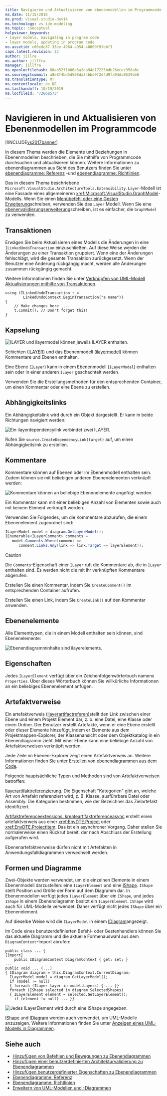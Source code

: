 ```yaml
---
title: Navigieren und Aktualisieren von ebenenmodellen im Programmcode | Microsoft-Dokumentation
ms.date: 11/15/2016
ms.prod: visual-studio-dev14
ms.technology: vs-ide-modeling
ms.topic: conceptual
helpviewer_keywords:
- layer models, navigating in program code
- layer models, updating in program code
ms.assetid: c60edc87-33ee-4964-a954-40069f9febf3
caps.latest.revision: 22
author: jillre
ms.author: jillfra
manager: jillfra
ms.openlocfilehash: 88ab52f1b06e6a2da94d17225bdb26ecec358a6c
ms.sourcegitcommit: a8e8f4bd5d508da34bbe9f2d4d9fa94da0539de0
ms.translationtype: MT
ms.contentlocale: de-DE
ms.lasthandoff: 10/19/2019
ms.locfileid: "72668573"
---
```

# <a name="navigate-and-update-layer-models-in-program-code"></a>Navigieren in und Aktualisieren von Ebenenmodellen im Programmcode
[!INCLUDE[vs2017banner](../includes/vs2017banner.md)]

In diesem Thema werden die Elemente und Beziehungen in Ebenenmodellen beschrieben, die Sie mithilfe von Programmcode durchsuchen und aktualisieren können. Weitere Informationen zu ebenendiagrammen aus Sicht des Benutzers finden Sie unter [ebenendiagramme: Referenz](../modeling/layer-diagrams-reference.md) -und [ebenendiagramme: Richtlinien](../modeling/layer-diagrams-guidelines.md).

 Das in diesem Thema beschriebene `Microsoft.VisualStudio.ArchitectureTools.Extensibility.Layer`-Modell ist eine Fassade eines allgemeineren <xref:Microsoft.VisualStudio.GraphModel>-Modells. Wenn Sie einen [Menübefehl oder eine Gesten Erweiterung](../modeling/add-commands-and-gestures-to-layer-diagrams.md)schreiben, verwenden Sie das `Layer` Modell. Wenn Sie eine [ebenenvalidierungserweiterung](../modeling/add-custom-architecture-validation-to-layer-diagrams.md)schreiben, ist es einfacher, die `GraphModel` zu verwenden.

## <a name="transactions"></a>Transaktionen
 Erwägen Sie beim Aktualisieren eines Modells die Änderungen in eine `ILinkedUndoTransaction` einzuschließen. Auf diese Weise werden die Änderungen zu einer Transaktion gruppiert. Wenn eine der Änderungen fehlschlägt, wird die gesamte Transaktion zurückgesetzt. Wenn der Benutzer eine Änderung rückgängig macht, werden alle Änderungen zusammen rückgängig gemacht.

 Weitere Informationen finden Sie unter [Verknüpfen von UML-Modell Aktualisierungen mithilfe von Transaktionen](../modeling/link-uml-model-updates-by-using-transactions.md).

```
using (ILinkedUndoTransaction t =
        LinkedUndoContext.BeginTransaction("a name"))
{
    // Make changes here ....
    t.Commit(); // Don't forget this!
}
```

## <a name="containment"></a>Kapselung
 ![ILAYER und ilayermodel können jeweils ILAYER enthalten.](../modeling/media/layerapi-containment.png "LayerApi_Containment")

 Schichten ([ILAYER](/previous-versions/ff644251(v=vs.140))) und das Ebenenmodell ([ilayermodel](/previous-versions/ff643069(v=vs.140))) können Kommentare und Ebenen enthalten.

 Eine Ebene (`ILayer`) kann in einem Ebenenmodell (`ILayerModel`) enthalten sein oder in einer anderen `ILayer` geschachtelt werden.

 Verwenden Sie die Erstellungsmethoden für den entsprechenden Container, um einen Kommentar oder eine Ebene zu erstellen.

## <a name="dependency-links"></a>Abhängigkeitslinks
 Ein Abhängigkeitslink wird durch ein Objekt dargestellt. Er kann in beide Richtungen navigiert werden:

 ![Ein ilayerdependencylink verbindet zwei ILAYER.](../modeling/media/layerapi-dependency.png "LayerApi_Dependency")

 Rufen Sie `source.CreateDependencyLink(target)` auf, um einen Abhängigkeitslink zu erstellen.

## <a name="comments"></a>Kommentare
 Kommentare können auf Ebenen oder im Ebenenmodell enthalten sein. Zudem können sie mit beliebigen anderen Ebenenelementen verknüpft werden:

 ![Kommentare können an beliebige Ebenenelemente angefügt werden.](../modeling/media/layerapi-comments.png "LayerApi_Comments")

 Ein Kommentar kann mit einer beliebigen Anzahl von Elementen sowie auch mit keinem Element verknüpft werden.

 Verwenden Sie Folgendes, um die Kommentare abzurufen, die einem Ebenenelement zugeordnet sind:

```csharp
ILayerModel model = diagram.GetLayerModel();
IEnumerable<ILayerComment> comments =
   model.Comments.Where(comment =>
      comment.Links.Any(link => link.Target == layerElement));

```

> [!CAUTION]
> Die `Comments`-Eigenschaft einer `ILayer` ruft die Kommentare ab, die in `ILayer` enthalten sind. Es werden nicht die mit ihr verknüpften Kommentare abgerufen.

 Erstellen Sie einen Kommentar, indem Sie `CreateComment()` im entsprechenden Container aufrufen.

 Erstellen Sie einen Link, indem Sie `CreateLink()` auf den Kommentar anwenden.

## <a name="layer-elements"></a>Ebenenelemente
 Alle Elementtypen, die in einem Modell enthalten sein können, sind Ebenenelemente:

 ![Ebenendiagramminhalte sind ilayerelements.](../modeling/media/layerapi-layerelements.png "LayerApi_LayerElements")

## <a name="properties"></a>Eigenschaften
 Jedes `ILayerElement` verfügt über ein Zeichenfolgenwörterbuch namens `Properties`. Über dieses Wörterbuch können Sie willkürliche Informationen an ein beliebiges Ebenenelement anfügen.

## <a name="artifact-references"></a>Artefaktverweise
 Ein artefaktverweis ([ilayerartifactreferen)](/previous-versions/ff644536(v=vs.140))stellt den Link zwischen einer Ebene und einem Projekt Element dar, z. b. eine Datei, eine Klasse oder einen Ordner. Der Benutzer erstellt Artefakte, wenn er eine Ebene erstellt oder dieser Elemente hinzufügt, indem er Elemente aus dem Projektmappen-Explorer, der Klassenansicht oder dem Objektkatalog in ein Ebenendiagramm zieht. Mit einer Ebene kann eine beliebige Anzahl von Artefaktverweisen verknüpft werden.

 Jede Zeile im Ebenen-Explorer zeigt einen Artefaktverweis an. Weitere Informationen finden Sie unter [Erstellen von ebenendiagrammen aus dem Code](../modeling/create-layer-diagrams-from-your-code.md).

 Folgende hauptsächliche Typen und Methoden sind von Artefaktverweisen betroffen:

 [Ilayerartifaktreferenzierung](/previous-versions/ff644536(v=vs.140)). Die Eigenschaft "Kategorien" gibt an, welche Art von Artefakt referenziert wird, z. B. Klasse, ausführbare Datei oder Assembly. Die Kategorien bestimmen, wie der Bezeichner das Zielartefakt identifiziert.

 [Artifaktreferenceextensions. kreateartifaktreferenceasync](/previous-versions/ff695840(v=vs.140)) erstellt einen artefaktverweis aus einer <xref:EnvDTE.Project> oder <xref:EnvDTE.ProjectItem>. Das ist ein asynchroner Vorgang. Daher stellen Sie normalerweise einen Rückruf bereit, der nach Abschluss der Erstellung aufgerufen wird.

 Ebenenartefaktverweise dürfen nicht mit Artefakten in Anwendungsfalldiagrammen verwechselt werden.

## <a name="shapes-and-diagrams"></a>Formen und Diagramme
 Zwei-Objekte werden verwendet, um die einzelnen Elemente in einem Ebenenmodell darzustellen: eine `ILayerElement` und eine [IShape](/previous-versions/ee806673(v=vs.140)). `IShape` stellt Position und Größe der Form auf dem Diagramm dar. In Ebenenmodellen verfügt jedes `ILayerElement` über ein `IShape`, und jedes `IShape` in einem Ebenendiagramm besitzt ein `ILayerElement`. `IShape` wird auch für UML-Modelle verwendet. Daher verfügt nicht jedes `IShape` über ein Ebenenelement.

 Auf dieselbe Weise wird die `ILayerModel` in einem [IDiagram](/previous-versions/ee789658(v=vs.140))angezeigt.

 Im Code eines benutzerdefinierten Befehl- oder Gestenhandlers können Sie das aktuelle Diagramm und die aktuelle Formenauswahl aus dem `DiagramContext`-Import abrufen:

```
public class ... {
[Import]
    public IDiagramContext DiagramContext { get; set; }
...
public void ... (...)
{ IDiagram diagram = this.DiagramContext.CurrentDiagram;
  ILayerModel model = diagram.GetLayerModel();
  if (model != null)
  { foreach (ILayer layer in model.Layers) { ... }}
  foreach (IShape selected in diagram.SelectedShapes)
  { ILayerElement element = selected.GetLayerElement();
    if (element != null) ... }}
```

 ![Jedes ILayerElement wird durch eine IShape angegeben.](../modeling/media/layerapi-shapes.png)

 [IShape](/previous-versions/ee806673(v=vs.140)) und [IDiagram](/previous-versions/ee789658(v=vs.140)) werden auch verwendet, um UML-Modelle anzuzeigen. Weitere Informationen finden Sie unter [Anzeigen eines UML-Modells in Diagrammen](../modeling/display-a-uml-model-on-diagrams.md).

## <a name="see-also"></a>Siehe auch

- [Hinzufügen von Befehlen und Bewegungen zu Ebenendiagrammen](../modeling/add-commands-and-gestures-to-layer-diagrams.md)
- [Hinzufügen einer benutzerdefinierten Architekturvalidierung zu Ebenendiagrammen](../modeling/add-custom-architecture-validation-to-layer-diagrams.md)
- [Hinzufügen benutzerdefinierter Eigenschaften zu Ebenendiagrammen](../modeling/add-custom-properties-to-layer-diagrams.md)
- [Ebenendiagramme: Referenz](../modeling/layer-diagrams-reference.md)
- [Ebenendiagramme: Richtlinien](../modeling/layer-diagrams-guidelines.md)
- [Erweitern von UML-Modellen und -Diagrammen](../modeling/extend-uml-models-and-diagrams.md)
